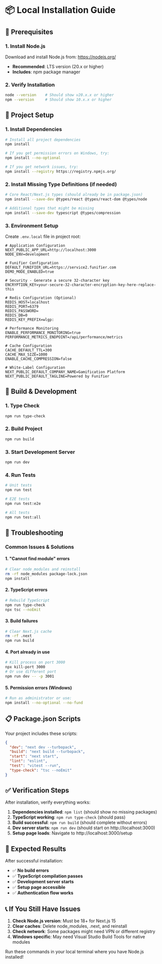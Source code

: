 # 📦 Local Installation Guide

## 🎯 **Prerequisites**

### **1. Install Node.js**
Download and install Node.js from: https://nodejs.org/
- **Recommended**: LTS version (20.x or higher)
- **Includes**: npm package manager

### **2. Verify Installation**
```bash
node --version    # Should show v20.x.x or higher
npm --version     # Should show 10.x.x or higher
```

## 🚀 **Project Setup**

### **1. Install Dependencies**
```bash
# Install all project dependencies
npm install

# If you get permission errors on Windows, try:
npm install --no-optional

# If you get network issues, try:
npm install --registry https://registry.npmjs.org/
```

### **2. Install Missing Type Definitions** (if needed)
```bash
# Core React/Next.js types (should already be in package.json)
npm install --save-dev @types/react @types/react-dom @types/node

# Additional types that might be missing
npm install --save-dev typescript @types/compression
```

### **3. Environment Setup**
Create `.env.local` file in project root:
```env
# Application Configuration
NEXT_PUBLIC_APP_URL=http://localhost:3000
NODE_ENV=development

# Funifier Configuration
DEFAULT_FUNIFIER_URL=https://service2.funifier.com
DEMO_MODE_ENABLED=true

# Security - Generate a secure 32-character key
ENCRYPTION_KEY=your-secure-32-character-encryption-key-here-replace-this

# Redis Configuration (Optional)
REDIS_HOST=localhost
REDIS_PORT=6379
REDIS_PASSWORD=
REDIS_DB=0
REDIS_KEY_PREFIX=wlgp:

# Performance Monitoring
ENABLE_PERFORMANCE_MONITORING=true
PERFORMANCE_METRICS_ENDPOINT=/api/performance/metrics

# Cache Configuration
CACHE_DEFAULT_TTL=300
CACHE_MAX_SIZE=1000
ENABLE_CACHE_COMPRESSION=false

# White-Label Configuration
NEXT_PUBLIC_DEFAULT_COMPANY_NAME=Gamification Platform
NEXT_PUBLIC_DEFAULT_TAGLINE=Powered by Funifier
```

## 🔧 **Build & Development**

### **1. Type Check**
```bash
npm run type-check
```

### **2. Build Project**
```bash
npm run build
```

### **3. Start Development Server**
```bash
npm run dev
```

### **4. Run Tests**
```bash
# Unit tests
npm run test

# E2E tests
npm run test:e2e

# All tests
npm run test:all
```

## 🐛 **Troubleshooting**

### **Common Issues & Solutions**

#### **1. "Cannot find module" errors**
```bash
# Clear node_modules and reinstall
rm -rf node_modules package-lock.json
npm install
```

#### **2. TypeScript errors**
```bash
# Rebuild TypeScript
npm run type-check
npx tsc --noEmit
```

#### **3. Build failures**
```bash
# Clear Next.js cache
rm -rf .next
npm run build
```

#### **4. Port already in use**
```bash
# Kill process on port 3000
npx kill-port 3000
# Or use different port
npm run dev -- -p 3001
```

#### **5. Permission errors (Windows)**
```bash
# Run as administrator or use:
npm install --no-optional --no-fund
```

## 📋 **Package.json Scripts**

Your project includes these scripts:
```json
{
  "dev": "next dev --turbopack",
  "build": "next build --turbopack", 
  "start": "next start",
  "lint": "eslint",
  "test": "vitest --run",
  "type-check": "tsc --noEmit"
}
```

## ✅ **Verification Steps**

After installation, verify everything works:

1. **Dependencies installed**: `npm list` (should show no missing packages)
2. **TypeScript working**: `npm run type-check` (should pass)
3. **Build successful**: `npm run build` (should complete without errors)
4. **Dev server starts**: `npm run dev` (should start on http://localhost:3000)
5. **Setup page loads**: Navigate to http://localhost:3000/setup

## 🎯 **Expected Results**

After successful installation:
- ✅ **No build errors**
- ✅ **TypeScript compilation passes**
- ✅ **Development server starts**
- ✅ **Setup page accessible**
- ✅ **Authentication flow works**

## 📞 **If You Still Have Issues**

1. **Check Node.js version**: Must be 18+ for Next.js 15
2. **Clear caches**: Delete node_modules, .next, and reinstall
3. **Check network**: Some packages might need VPN or different registry
4. **Windows specific**: May need Visual Studio Build Tools for native modules

Run these commands in your local terminal where you have Node.js installed!